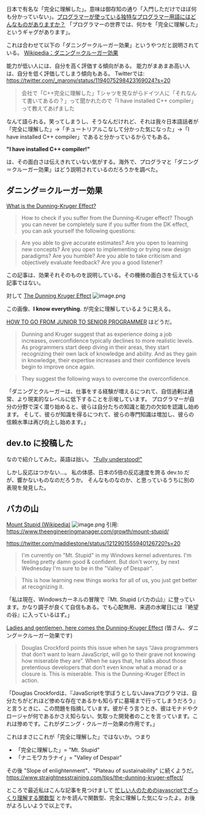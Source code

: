 日本で有名な「完全に理解した」。意味は御存知の通り「入門しただけでほぼ何も分かっていない」。[プログラマーが使っている独特なプログラマー用語にはどんなものがありますか？](https://jp.quora.com/%E3%83%97%E3%83%AD%E3%82%B0%E3%83%A9%E3%83%9E%E3%83%BC%E3%81%8C%E4%BD%BF%E3%81%A3%E3%81%A6%E3%81%84%E3%82%8B%E7%8B%AC%E7%89%B9%E3%81%AA%E3%83%97%E3%83%AD%E3%82%B0%E3%83%A9%E3%83%9E%E3%83%BC%E7%94%A8%E8%AA%9E)
「プログラマーの世界では、何かを「完全に理解した」というギャグがあります」。

これは合わせて以下の「ダニング＝クルーガー効果」というやつだと説明されている。
[Wikipedia：ダニング＝クルーガー効果](https://ja.wikipedia.org/wiki/%E3%83%80%E3%83%8B%E3%83%B3%E3%82%B0%EF%BC%9D%E3%82%AF%E3%83%AB%E3%83%BC%E3%82%AC%E3%83%BC%E5%8A%B9%E6%9E%9C)

能力が低い人には、自分を高く評価する傾向がある。
能力がまあまあ高い人は、自分を低く評価してしまう傾向もある。
Twitterでは: 
https://twitter.com/_marony/status/1194075298423169024?s=20
>会社で「C++完全に理解した」Tシャツを見ながらドイツ人に「それなんて書いてあるの？」って聞かれたので「I have installed C++ compiler」って教えてあげました

なんて語られる。笑ってしまうし、そうなんだけれど、それは我々日本語話者が「完全に理解した」→「チュートリアルこなして分かった気になった」→「I have installed C++ compiler」であると分かっているからでもある。

**"I have installed C++ compiler!"** 

は、その面白さは伝えきれていない気がする。海外で、プログラマと「ダニング＝クルーガー効果」はどう説明されているのだろうかを調べた。


## ダニング＝クルーガー効果
[What is the Dunning-Kruger Effect?](https://www.freecodecamp.org/news/what-is-the-dunning-kruger-effect/)

> How to check if you suffer from the Dunning-Kruger effect?
Though you can never be completely sure if you suffer from the DK effect, you can ask yourself the following questions:

> Are you able to give accurate estimates?
Are you open to learning new concepts?
Are you open to implementing or trying new design paradigms?
Are you humble?
Are you able to take criticism and objectively evaluate feedback?
Are you a good listener?

この記事は、効果それそのものを説明している。その機微の面白さを伝えている記事ではない。

対して [The Dunning Kruger Effect](https://dev.to/theiyd/the-dunning-kruger-effect-3cj2)
![image.png](https://qiita-image-store.s3.ap-northeast-1.amazonaws.com/0/93824/db7dea78-b579-ed6d-d2b5-7d64a84efd9b.png)

この画像、**I know everything.** が完全に理解しているように見える。

[HOW TO GO FROM JUNIOR TO SENIOR PROGRAMMER](https://opendevpro.com/blog/2020/04/15/how-to-go-from-junior-to-senior-programmer/) はどうだ。
> Dunning and Kruger suggest that as experience doing a job increases, overconfidence typically declines to more realistic levels. As programmers start deep diving in their areas, they start recognizing their own lack of knowledge and ability. And as they gain in knowledge, their expertise increases and their confidence levels begin to improve once again.

> They suggest the following ways to overcome the overconfidence.

「ダニングとクルーガーは、仕事をする経験が増えるにつれて、自信過剰は通常、より現実的なレベルに低下することを示唆しています。 プログラマーが自分の分野で深く潜り始めると、彼らは自分たちの知識と能力の欠如を認識し始めます。 そして、彼らが知識を得るにつれて、彼らの専門知識は増加し、彼らの信頼水準は再び向上し始めます。」

## dev.to に投稿した
なので紹介してみた。英語は拙い。
["Fully understood!"](https://dev.to/e99h2121/fully-understood-5353)

しかし反応はつかない...。
私の体感、日本の5倍の反応速度を誇る dev.to だが、響かないものなのだろうか。
そんなものなのか、と思っているうちに別の表現を発見した。

## バカの山
[Mount Stupid (Wikipedia)](https://en.wikipedia.org/wiki/Dunning%E2%80%93Kruger_effect#cite_note-7)
![image.png](https://qiita-image-store.s3.ap-northeast-1.amazonaws.com/0/93824/3b7c3f12-ccc3-9ee3-da0b-ec3a453d98d0.png)
引用: https://www.theengineeringmanager.com/growth/mount-stupid/

https://twitter.com/maddiestone/status/1212901555940126720?s=20
> I'm currently on "Mt. Stupid" in my Windows kernel adventures. I'm feeling pretty damn good & confident. But don't worry, by next Wednesday I'm sure to be in the "Valley of Despair". 

> This is how learning new things works for all of us, you just get better at recognizing it.

「私は現在、Windowsカーネルの冒険で『Mt. Stupid (バカの山)』に登っています。かなり調子が良くて自信もある。でも心配無用、来週の水曜日には『絶望の谷』に入っているはず。」

[Ladies and gentlemen, here comes the Dunning-Kruger Effect](https://medium.com/@mike.dudkey78/ladies-and-gentlemen-here-comes-the-dunning-kruger-effect-f31b09d52573) (皆さん、ダニング＝クルーガー効果です)

>Douglas Crockford points this issue when he says “Java programmers that don’t want to learn JavaScript, will go to their grave not knowing how miserable they are”. When he says that, he talks about those pretentious developers that don’t even know what a monad or a closure is. This is miserable. This is the Dunning-Kruger Effect in action.

「Douglas Crockfordは、『JavaScriptを学ぼうとしないJavaプログラマは、自分たちがどれほど惨めな存在であるかも知らずに墓場まで行ってしまうだろう』と言うときに、この問題を指摘しています。彼がそう言うとき、彼はモナドやクロージャが何であるかさえ知らない、気取った開発者のことを言っています。これは惨めです。これがダニング・クルーガー効果の作用です。」

これはまさにこれが「完全に理解した」ではないか。つまり

- 「完全に理解した」= "Mt. Stupid"
- 「ナニモワカラナイ」= "Valley of Despair"

その後 "Slope of enlightenment"、"Plateau of sustainability" に続くようだ。
https://www.straightnesstraining.com/tips/the-dunning-kruger-effect/

ところで最近私はこんな記事を見つけまして
[忙しい人のためのjavascriptでざっくり理解する関数型](https://qiita.com/tetsuya-zama/items/6c88f26302a3fe9b28f3) とかを読んで関数型、完全に理解した気になったよ。お後がよろしいようで以上です。

